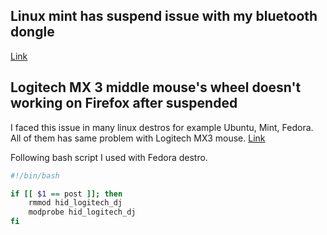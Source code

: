 ## Linux mint has suspend issue with my bluetooth dongle
[Link](https://forums.linuxmint.com/viewtopic.php?t=408260)

## Logitech MX 3 middle mouse's wheel doesn't working on Firefox after suspended
I faced this issue in many linux destros for example Ubuntu, Mint, Fedora. All of them has same problem with Logitech MX3 mouse.
[Link](https://askubuntu.com/questions/1163408/why-does-my-mouses-scroll-wheel-stop-working-after-resuming-from-suspend-in-xub)

Following bash script I used with Fedora destro.

```bash
#!/bin/bash

if [[ $1 == post ]]; then
	rmmod hid_logitech_dj
	modprobe hid_logitech_dj
fi

```
